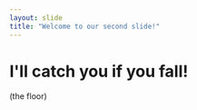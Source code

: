 ```yaml
---
layout: slide
title: "Welcome to our second slide!"
---
```

# I'll catch you if you fall!
(the floor)
